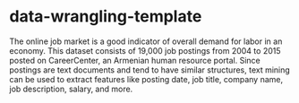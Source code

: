 # data-wrangling-template
The online job market is a good indicator of overall demand for labor in an economy. This dataset consists of 19,000 job postings from 2004 to 2015 posted on CareerCenter, an Armenian human resource portal. Since postings are text documents and tend to have similar structures, text mining can be used to extract features like posting date, job title, company name, job description, salary, and more.
